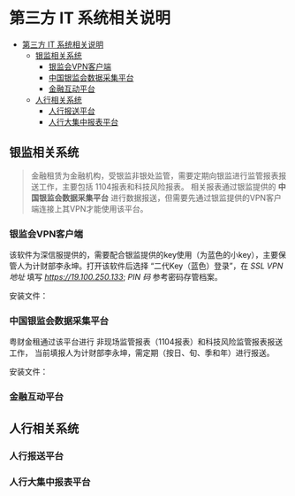 # 第三方 IT 系统相关说明
- [第三方 IT 系统相关说明](#%E7%AC%AC%E4%B8%89%E6%96%B9-it-%E7%B3%BB%E7%BB%9F%E7%9B%B8%E5%85%B3%E8%AF%B4%E6%98%8E)
    - [银监相关系统](#%E9%93%B6%E7%9B%91%E7%9B%B8%E5%85%B3%E7%B3%BB%E7%BB%9F)
        - [银监会VPN客户端](#%E9%93%B6%E7%9B%91%E4%BC%9Avpn%E5%AE%A2%E6%88%B7%E7%AB%AF)
        - [中国银监会数据采集平台](#%E4%B8%AD%E5%9B%BD%E9%93%B6%E7%9B%91%E4%BC%9A%E6%95%B0%E6%8D%AE%E9%87%87%E9%9B%86%E5%B9%B3%E5%8F%B0)
        - [金融互动平台](#%E9%87%91%E8%9E%8D%E4%BA%92%E5%8A%A8%E5%B9%B3%E5%8F%B0)
    - [人行相关系统](#%E4%BA%BA%E8%A1%8C%E7%9B%B8%E5%85%B3%E7%B3%BB%E7%BB%9F)
        - [人行报送平台](#%E4%BA%BA%E8%A1%8C%E6%8A%A5%E9%80%81%E5%B9%B3%E5%8F%B0)
        - [人行大集中报表平台](#%E4%BA%BA%E8%A1%8C%E5%A4%A7%E9%9B%86%E4%B8%AD%E6%8A%A5%E8%A1%A8%E5%B9%B3%E5%8F%B0)
        
## 银监相关系统
  > 金融租赁为金融机构，受银监非银处监管，需要定期向银监进行监管报表报送工作，主要包括 1104报表和科技风险报表。
  > 相关报表通过银监提供的 **中国银监会数据采集平台** 进行数据报送，但需要先通过银监提供的VPN客户端连接上其VPN才能使用该平台。
  
### 银监会VPN客户端
该软件为深信服提供的，需要配合银监提供的key使用（为蓝色的小key），主要保管人为计财部李永坤。打开该软件后选择 “二代Key（蓝色）登录”，在 *SSL VPN 地址* 填写 *https://19.100.250.133*; *PIN 码* 参考密码存管档案。

 安装文件：
  
### 中国银监会数据采集平台
粤财金租通过该平台进行 非现场监管报表（1104报表）和科技风险监管报表报送工作， 当前填报人为计财部李永坤，需定期（按日、旬、季和年）进行报送。

安装文件：
  
### 金融互动平台
  
## 人行相关系统
  
### 人行报送平台
  
### 人行大集中报表平台